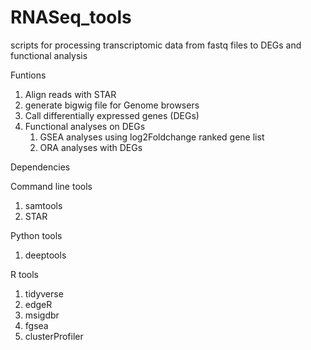 # RNASeq_tools
scripts for processing transcriptomic data from fastq files to DEGs and functional analysis

Funtions

  1.  Align reads with STAR
  2.  generate bigwig file for Genome browsers
  3.  Call differentially expressed genes (DEGs)
  4.  Functional analyses on DEGs
      1. GSEA analyses using log2Foldchange ranked gene list
      2. ORA analyses with DEGs


Dependencies

Command line tools
  1. samtools
  2. STAR
 
Python tools
  1. deeptools
  
R tools
  1. tidyverse
  2. edgeR
  3. msigdbr
  4. fgsea
  5. clusterProfiler
